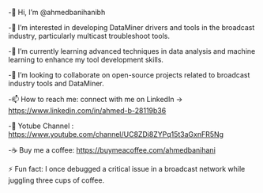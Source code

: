 -👋 Hi, I’m @ahmedbanihanibh

-👀 I’m interested in developing DataMiner drivers and tools in the broadcast industry, particularly multicast troubleshoot tools.

-🌱 I’m currently learning advanced techniques in data analysis and machine learning to enhance my tool development skills.

-💞️ I’m looking to collaborate on open-source projects related to broadcast industry tools and DataMiner.

-📫 How to reach me: connect with me on LinkedIn -> https://www.linkedin.com/in/ahmed-b-28119b36

-👾 Yotube Channel : https://www.youtube.com/channel/UC8ZDi8ZYPq15t3aGxnFR5Ng

-☕️ Buy me a coffee: https://buymeacoffee.com/ahmedbanihani

⚡ Fun fact: I once debugged a critical issue in a broadcast network while juggling three cups of coffee.
